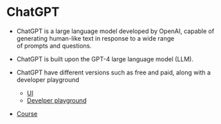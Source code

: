 # ChatGPT 

- ChatGPT is a large language model developed by OpenAI, capable of generating human-like text in response to a wide range  
  of prompts and questions. 
- ChatGPT is built upon the GPT-4 large language model (LLM).
- ChatGPT have different versions such as free and paid, along with a developer playground 
    - [UI](chat.openai.com)
    - [Develper playground](platform.openai.com)

- [Course](https://www.udemy.com/course/chatgpt-quick-guide-prompt-engineering-plugins-and-more)